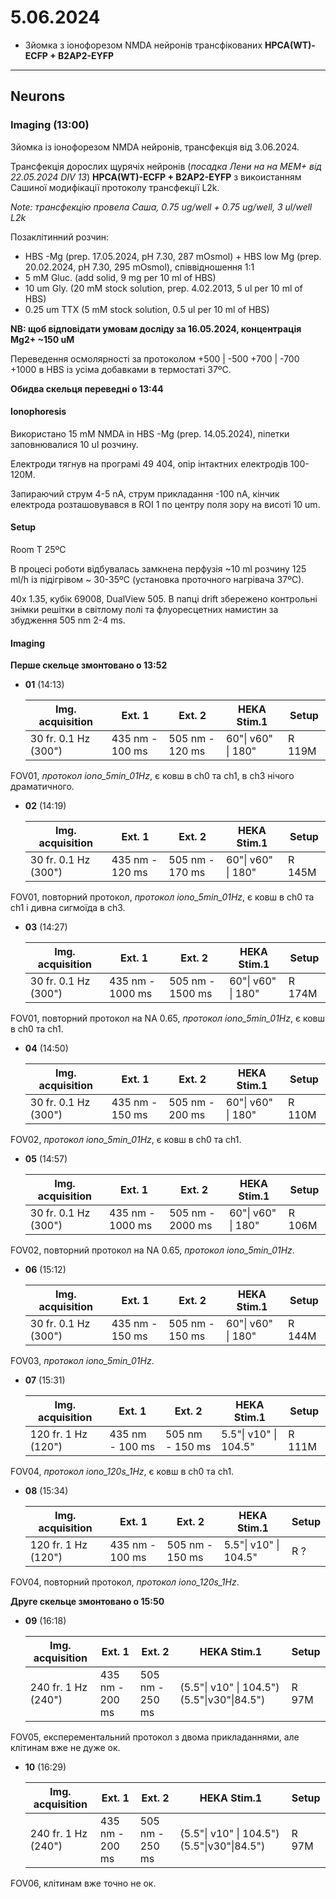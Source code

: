 5.06.2024
=========
- Зйомка з іонофорезом NMDA нейронів трансфікованих __HPCA(WT)-ECFP + B2AP2-EYFP__

---

## Neurons
### Imaging (13:00)
Зйомка із іонофорезом NMDA нейронів, трансфекція від 3.06.2024.

Трансфекція дорослих щурячіх нейронів (_посадка Лени на на MEM+ від 22.05.2024 DIV 13_)  __HPCA(WT)-ECFP + B2AP2-EYFP__ з викоистанням Сашиної модифікації протоколу трансфекції L2k.

_Note: трансфекцію провела Саша, 0.75 ug/well + 0.75 ug/well, 3 ul/well L2k_

Позаклітинний розчин:

- HBS -Mg (prep. 17.05.2024, pH 7.30,  287 mOsmol) + HBS low Mg (prep. 20.02.2024, pH 7.30,  295 mOsmol), співвідношення 1:1
- 5 mM Gluc. (add solid, 9 mg per 10 ml of HBS)
- 10 um Gly. (20 mM stock solution, prep. 4.02.2013, 5 ul per 10 ml of HBS)
- 0.25 um TTX (5 mM stock solution, 0.5 ul per 10 ml of HBS)

__NB: щоб відповідати умовам досліду за 16.05.2024, концентрація Mg2+ ~150 uM__

Переведення осмолярності за протоколом +500 | -500 +700 | -700 +1000 в HBS із усіма добавками в термостаті 37ºC.

__Обидва скельця переведні о 13:44__

#### Ionophoresis

Використано 15 mM NMDA in HBS -Mg (prep. 14.05.2024), піпетки заповнювалися 10 ul розчину.

Електроди тягнув на програмі 49 404, опір інтактних електродів 100-120M.

Запираючий струм 4-5 nA, струм прикладання -100 nA, кінчик електрода розташовувався в ROI 1 по центру поля зору на висоті 10 um.

#### Setup
Room T 25ºC

В процесі роботи відбувалась замкнена перфузія ~10 ml розчину 125 ml/h із підігрівом ~ 30-35ºC (установка проточного нагрівача 37ºC).

40x 1.35,  кубік 69008, DualView 505. В папці drift збережено контрольні знімки решітки в світлому полі та флуоресцетних намистин за збудження 505 nm 2-4 ms.

#### Imaging

__Перше скельце змонтовано о 13:52__

- __01__ (14:13)

  | Img. acquisition     | Ext. 1          | Ext. 2          | HEKA Stim.1        | Setup  |
  | -------------------- | --------------- | --------------- | ------------------ | ------ |
  | 30 fr. 0.1 Hz (300") | 435 nm - 100 ms | 505 nm - 120 ms | 60"\| v60" \| 180" | R 119M |

FOV01, _протокол iono_5min_01Hz_, є ковш в ch0 та ch1, в ch3 нічого драматичного.

- __02__ (14:19)

  | Img. acquisition     | Ext. 1          | Ext. 2          | HEKA Stim.1        | Setup  |
  | -------------------- | --------------- | --------------- | ------------------ | ------ |
  | 30 fr. 0.1 Hz (300") | 435 nm - 120 ms | 505 nm - 170 ms | 60"\| v60" \| 180" | R 145M |

FOV01, повторний протокол, _протокол iono_5min_01Hz_, є ковш в ch0 та ch1 і дивна сигмоїда в ch3.

- __03__ (14:27)

  | Img. acquisition     | Ext. 1           | Ext. 2           | HEKA Stim.1        | Setup  |
  | -------------------- | ---------------- | ---------------- | ------------------ | ------ |
  | 30 fr. 0.1 Hz (300") | 435 nm - 1000 ms | 505 nm - 1500 ms | 60"\| v60" \| 180" | R 174M |

FOV01, повторний протокол на NA 0.65, _протокол iono_5min_01Hz_, є ковш в ch0 та ch1.

- __04__ (14:50)

  | Img. acquisition     | Ext. 1          | Ext. 2          | HEKA Stim.1        | Setup  |
  | -------------------- | --------------- | --------------- | ------------------ | ------ |
  | 30 fr. 0.1 Hz (300") | 435 nm - 150 ms | 505 nm - 200 ms | 60"\| v60" \| 180" | R 110M |

FOV02, _протокол iono_5min_01Hz_, є ковш в ch0 та ch1.

- __05__ (14:57)

  | Img. acquisition     | Ext. 1           | Ext. 2           | HEKA Stim.1        | Setup  |
  | -------------------- | ---------------- | ---------------- | ------------------ | ------ |
  | 30 fr. 0.1 Hz (300") | 435 nm - 1000 ms | 505 nm - 2000 ms | 60"\| v60" \| 180" | R 106M |

FOV02, повторний протокол на NA 0.65, _протокол iono_5min_01Hz_.

- __06__ (15:12)

  | Img. acquisition     | Ext. 1          | Ext. 2          | HEKA Stim.1        | Setup  |
  | -------------------- | --------------- | --------------- | ------------------ | ------ |
  | 30 fr. 0.1 Hz (300") | 435 nm - 150 ms | 505 nm - 150 ms | 60"\| v60" \| 180" | R 144M |

FOV03, _протокол iono_5min_01Hz_.

- __07__ (15:31)

  | Img. acquisition    | Ext. 1          | Ext. 2          | HEKA Stim.1           | Setup  |
  | ------------------- | --------------- | --------------- | --------------------- | ------ |
  | 120 fr. 1 Hz (120") | 435 nm - 100 ms | 505 nm - 150 ms | 5.5"\| v10" \| 104.5" | R 111M |

FOV04, _протокол iono_120s_1Hz_, є ковш в ch0 та ch1.

- __08__ (15:34)

  | Img. acquisition    | Ext. 1          | Ext. 2          | HEKA Stim.1           | Setup |
  | ------------------- | --------------- | --------------- | --------------------- | ----- |
  | 120 fr. 1 Hz (120") | 435 nm - 100 ms | 505 nm - 150 ms | 5.5"\| v10" \| 104.5" | R ?   |

FOV04, повторний протокол, _протокол iono_120s_1Hz_.

__Друге скельце змонтовано о 15:50__

- __09__ (16:18)

  | Img. acquisition    | Ext. 1          | Ext. 2          | HEKA Stim.1                                 | Setup |
  | ------------------- | --------------- | --------------- | ------------------------------------------- | ----- |
  | 240 fr. 1 Hz (240") | 435 nm - 200 ms | 505 nm - 250 ms | (5.5"\| v10" \| 104.5") (5.5"\|v30"\|84.5") | R 97M |

FOV05, експерементальний протокол з двома прикладаннями, але клітинам вже не дуже ок.

- __10__ (16:29)

  | Img. acquisition    | Ext. 1          | Ext. 2          | HEKA Stim.1                                 | Setup |
  | ------------------- | --------------- | --------------- | ------------------------------------------- | ----- |
  | 240 fr. 1 Hz (240") | 435 nm - 200 ms | 505 nm - 250 ms | (5.5"\| v10" \| 104.5") (5.5"\|v30"\|84.5") | R 97M |

FOV06, клітинам вже точно не ок.
